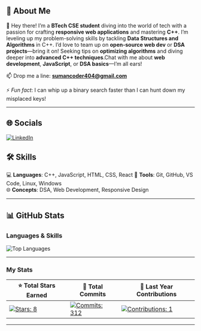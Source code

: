 ## 💫 About Me  

👋 Hey there! I’m a **BTech CSE student** diving into the world of tech with a passion for crafting **responsive web applications** and mastering **C++**. I’m leveling up my problem-solving skills by tackling **Data Structures and Algorithms** in C++. I’d love to team up on **open-source web dev** or **DSA projects**—bring it on! Seeking tips on **optimizing algorithms** and diving deeper into **advanced C++ techniques**.Chat with me about **web development**, **JavaScript**, or **DSA basics**—I’m all ears! 

📫 Drop me a line: **[sumancoder404@gmail.com](mailto:sumancoder404@gmail.com)**  

⚡ *Fun fact*: I can whip up a binary search faster than I can hunt down my misplaced keys!  

---

## 🌐 Socials   
[![LinkedIn](https://img.shields.io/badge/LinkedIn-0A66C2?style=for-the-badge&logo=linkedin&logoColor=white)](https://www.linkedin.com/in/suman-maity-b84879292/)   


## 🛠️ Skills  
💻 **Languages**: C++, JavaScript, HTML, CSS, React
🧰 **Tools**: Git, GitHub, VS Code, Linux, Windows  
🌐 **Concepts**: DSA, Web Development, Responsive Design  

---

## 📊 GitHub Stats  

### Languages & Skills  
![Top Languages](https://github-readme-stats.vercel.app/api/top-langs/?username=sumancpp&layout=compact&theme=radical&hide_border=true&langs_count=6&title_color=FF00FF&text_color=FFFFFF)  

---

### My Stats  
| ⭐ **Total Stars Earned** | 💾 **Total Commits** | 📅 **Last Year Contributions** |
|---------------------------|----------------------|-------------------------------|
| [![Stars: 8](https://img.shields.io/badge/Stars-8-FFD700?style=for-the-badge)](https://github.com/sumancpp?tab=stars) | [![Commits: 312](https://img.shields.io/badge/Commits-312-00FF00?style=for-the-badge)](https://github.com/sumancpp) | [![Contributions: 1](https://img.shields.io/badge/Contributions-1-FF4500?style=for-the-badge)](https://github.com/sumancpp) |



---


<!--
**sumancpp/sumancpp** is a ✨ _special_ ✨ repository because its `README.md` (this file) appears on your GitHub profile.

Here are some ideas to get you started:

- 🔭 I’m currently working on ...
- 🌱 I’m currently learning ...
- 👯 I’m looking to collaborate on ...
- 🤔 I’m looking for help with ...
- 💬 Ask me about ...
- 📫 How to reach me: ...
- 😄 Pronouns: ...
- ⚡ Fun fact: ...
-->
